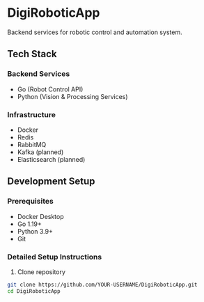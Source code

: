 # DigiRoboticApp

Backend services for robotic control and automation system.

## Tech Stack

### Backend Services
- Go (Robot Control API)
- Python (Vision & Processing Services)

### Infrastructure
- Docker
- Redis
- RabbitMQ
- Kafka (planned)
- Elasticsearch (planned)

## Development Setup

### Prerequisites
- Docker Desktop
- Go 1.19+
- Python 3.9+
- Git

### Detailed Setup Instructions

1. Clone repository
```bash
git clone https://github.com/YOUR-USERNAME/DigiRoboticApp.git
cd DigiRoboticApp
```